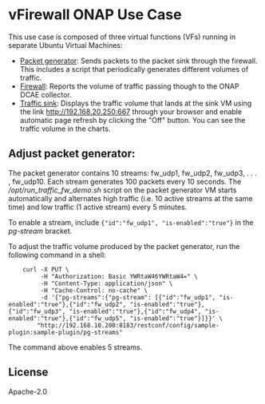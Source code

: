 # vFirewall ONAP Use Case

This use case is composed of three virtual functions (VFs) running in
separate Ubuntu Virtual Machines:

  * [Packet generator][1]: Sends packets to the packet sink through the
firewall. This includes a script that periodically generates different
volumes of traffic.
  * [Firewall][2]: Reports the volume of traffic passing though to the
ONAP DCAE collector.
  * [Traffic sink][3]: Displays the traffic volume that lands at the sink
VM using the link http://192.168.20.250:667 through your browser
and enable automatic page refresh by clicking the "Off" button. You
can see the traffic volume in the charts.

## Adjust packet generator:

The packet generator contains 10 streams: fw\_udp1, fw\_udp2,
fw\_udp3, . . . , fw\_udp10. Each stream generates 100 packets every
10 seconds. The  */opt/run\_traffic\_fw\_demo.sh* script on the packet
generator VM starts automatically and alternates high traffic (i.e.
10 active streams at the same time) and low traffic (1 active stream)
every 5 minutes.

To enable a stream, include `{"id":"fw_udp1", "is-enabled":"true"}`
in the *pg-stream* bracket. 

To adjust the traffic volume produced by the packet generator, run the
following command in a shell:

```
    curl -X PUT \
         -H "Authorization: Basic YWRtaW46YWRtaW4=" \
         -H "Content-Type: application/json" \
         -H "Cache-Control: no-cache" \
         -d '{"pg-streams":{"pg-stream": [{"id":"fw_udp1", "is-enabled":"true"},{"id":"fw_udp2", "is-enabled":"true"},{"id":"fw_udp3", "is-enabled":"true"},{"id":"fw_udp4", "is-enabled":"true"},{"id":"fw_udp5", "is-enabled":"true"}]}}' \
        "http://192.168.10.200:8183/restconf/config/sample-plugin:sample-plugin/pg-streams"
```

The command above enables 5 streams.

## License

Apache-2.0

[1]: packetgen
[2]: firewall
[3]: sink
